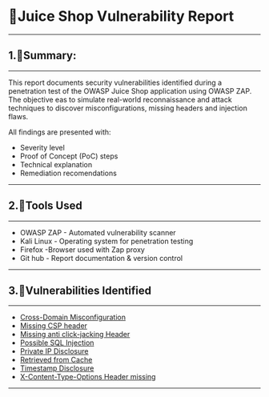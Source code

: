 # 📁Juice Shop Vulnerability Report

---

## 1.📝Summary:
---
This report documents security vulnerabilities identified during a penetration test of the OWASP Juice Shop application using OWASP ZAP. The objective eas to simulate real-world reconnaissance and attack techniques to discover misconfigurations, missing headers and injection flaws.

All findings are presented with:
- Severity level
- Proof of Concept (PoC) steps
- Technical explanation
- Remediation recomendations 
---

## 2.🧰Tools Used
---
- OWASP ZAP - Automated vulnerability scanner
- Kali Linux - Operating system for penetration testing
- Firefox  -Browser used with Zap proxy
- Git hub - Report documentation & version control

---

## 3.🚫Vulnerabilities Identified
---
- [Cross-Domain Misconfiguration](juice-shop/Cross-Domain-Misconfiguration-Report.md)
- [Missing CSP header](juice-shop/Missing-CSP-header-Report.md)
- [Missing anti click-jacking Header](juice-shop/Missing-anti-click-jacking-Header-report.md)
- [Possible SQL Injection](juice-shop/Possible-SQL-Injection-Report.md)
- [Private IP Disclosure](juice-shop/Private-IP-Disclosure-Report.md)
- [Retrieved from Cache](juice-shop/Retrieved-from-Cache-Report.md)
- [Timestamp Disclosure](juice-shop/Timestamp-Disclosure-Report.md)
- [X-Content-Type-Options Header missing](juice-shop/X-Content-Type-Options-Header-missing-Report.md)

---

